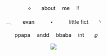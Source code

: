 <p align="center"> ⟡　　about  me  !! </p>
<p align="center"> 𓂃　　evan   ⋆   little fict  ◝ </p>
<p align="center"> 　ppapa　 andd 　bbaba 　int　　𝜚 </p>

<p align="center"> <img width"550" height"400" src="https://64.media.tumblr.com/6bc2525b779762c8a8f901d535727cbd/c6f5badd205032df-80/s250x400/5a139660e67b3509f09e1e2b321477a1586ade2e.gifv"> </p>
